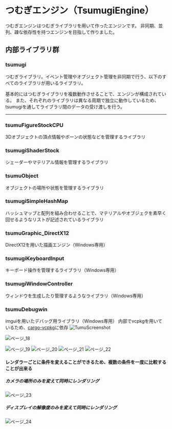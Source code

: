 # つむぎエンジン（TsumugiEngine）
つむぎエンジンはつむぎライブラリを用いて作ったエンジンです。
非同期、並列、疎な依存性を持つエンジンを目指して作りました。
## 内部ライブラリ群
### tsumugi
つむぎライブラリ。イベント管理やオブジェクト管理を非同期で行う、以下のすべてのライブラリが用いるライブラリ。

基本的にはつむぎライブラリを複数動作させることで、エンジンが構成されている。
また、それぞれのライブラリは異なる周期で独立に動作しているため、tsumugiを通してライブラリ間のデータの受け渡しを行う。
***


### tsumuFigureStockCPU
3Dオブジェクトの頂点情報やボーンの状態などを管理するライブラリ
### tsumugiShaderStock
シェーダーやマテリアル情報を管理するライブラリ
### tsumuObject
オブジェクトの場所や状態を管理するライブラリ
### tsumugiSimpleHashMap
ハッシュマップと配列を組み合わせることで、マテリアルやオブジェクを素早く回せるようなリストが記述されているライブラリ
### tsumuGraphic_DirectX12
DirectX12を用いた描画エンジン（Windows専用）
### tsumugiKeyboardInput
キーボード操作を管理するライブラリ（Windows専用）
### tsumugiWindowController
ウィンドウを生成したり管理するようなライブラリ（Windows専用）
### tsumuDebugwin
imguiを用いたデバッグ用ライブラリ（Windows専用）
内部でvcpkgを用いているため、[cargo-vcpkg](https://crates.io/crates/cargo-vcpkg "cargo-vcpkg")に依存
![TumuScreenshot](https://user-images.githubusercontent.com/43674314/208431873-b2db91d0-07bd-460e-b483-75030d12a6c6.png)

![ページ_18](https://user-images.githubusercontent.com/43674314/223162347-c51cd7bf-66c2-432f-932f-b2ea1fda4718.png)

![ページ_19](https://user-images.githubusercontent.com/43674314/223162355-d1108f5a-8578-479a-90ac-415143cfdf74.png)
![ページ_20](https://user-images.githubusercontent.com/43674314/223162366-4110a19a-0273-43ff-8b9f-04eff662a1a2.png)
![ページ_21](https://user-images.githubusercontent.com/43674314/223162378-00c2347e-a929-4c17-970a-da9398aa3384.png)
![ページ_22](https://user-images.githubusercontent.com/43674314/223162391-2c0a7d67-2de3-43b3-9785-68cb2d00f415.png)

#### レンダラーごとに条件を変えることができるため、複数の条件を一度に比較することが出来る
##### カメラの場所のみを変えて同時にレンダリング
![ページ_23](https://github.com/snamas/TsumugiEngine/assets/43674314/e66ed779-5718-463b-a390-e333888f2007)

##### ディスプレイの解像度のみを変えて同時にレンダリング
![ページ_24](https://github.com/snamas/TsumugiEngine/assets/43674314/a2d0af31-3150-41c1-9982-d4ab7a7a3616)
